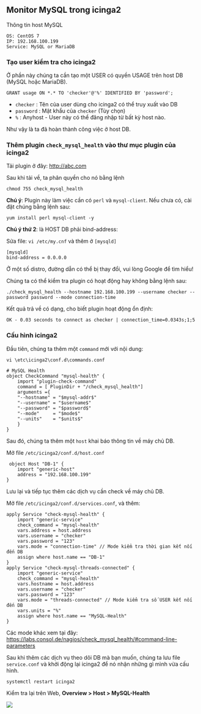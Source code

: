 ## Monitor MySQL trong icinga2

Thông tin host MySQL

```
OS: CentOS 7
IP: 192.168.100.199
Service: MySQL or MariaDB
```
### Tạo user kiểm tra cho icinga2

Ở phần này chúng ta cần tạo một USER có quyền USAGE trên host DB (MySQL hoặc MariaDB).

```
GRANT usage ON *.* TO 'checker'@'%' IDENTIFIED BY 'password';
```

- `checker` : Tên của user dùng cho icinga2 có thể truy xuất vào DB
- `password` : Mật khẩu của `checker` (Tùy chọn)
- `%` : Anyhost - User này có thể đăng nhập từ bất kỳ host nào.

Như vậy là ta đã hoàn thành công việc ở host DB.

### Thêm plugin `check_mysql_health` vào thư mục plugin của icinga2

Tải plugin ở đây: http://abc.com

Sau khi tải về, ta phân quyền cho nó bằng lệnh

```
chmod 755 check_mysql_health
```

**Chú ý**: Plugin này làm việc cần có `perl` và `mysql-client`. Nếu chưa có, cài đặt chúng bằng lệnh sau:

```
yum install perl mysql-client -y
```

**Chú ý thứ 2**: là HOST DB phải bind-address:

Sửa file: `vi /etc/my.cnf` và thêm ở `[mysqld]`

```
[mysqld]
bind-address = 0.0.0.0
```

Ở một số distro, đường dẫn có thể bị thay đổi, vui lòng Google để tìm hiểu!

Chúng ta có thể kiểm tra plugin có hoạt động hay không bằng lệnh sau:

```
./check_mysql_health --hostname 192.168.100.199 --username checker --password password --mode connection-time
```

Kết quả trả về có dạng, cho biết plugin hoạt động ổn định:

```
OK - 0.03 seconds to connect as checker | connection_time=0.0343s;1;5
```

### Cấu hình icinga2

Đầu tiên, chúng ta thêm một `command` mới với nội dung:

```
vi \etc\icinga2\conf.d\commands.conf
```

```
# MySQL Health
object CheckCommand "mysql-health" {
	import "plugin-check-command"
	command = [ PluginDir + "/check_mysql_health"]
	arguments ={
	"--hostname" = "$mysql-addr$"
	"--username" = "$username$"
	"--password" = "$password$"
	"--mode"	 = "$mode$"
	"--units"    = "$units$"
	}
}
```

Sau đó, chúng ta thêm một `host` khai báo thông tin về máy chủ DB.

Mở file `/etc/icinga2/conf.d/host.conf`

```
 object Host "DB-1" {
	import "generic-host"
	address = "192.168.100.199"
}
```

Lưu lại và tiếp tục thêm các dịch vụ cần check về máy chủ DB.

Mở file `/etc/icinga2/conf.d/services.conf`, và thêm:

```
apply Service "check-mysql-health" {
	import "generic-service"
	check_command = "mysql-health"
	vars.address = host.address
	vars.username = "checker"
	vars.password = "123"
	vars.mode = "connection-time" // Mode kiểm tra thời gian kết nối đến DB
	assign where host.name == "DB-1"
}
apply Service "check-mysql-threads-connected" {
	import "generic-service"
	check_command = "mysql-health"
	vars.hostname = host.address
	vars.username = "checker"
	vars.password = "123"
	vars.mode = "threads-connected" // Mode kiểm tra số USER kết nối đến DB
	vars.units = "%"
	assign where host.name == "MySQL-Health"
}
```

Các mode khác xem tại đây: https://labs.consol.de/nagios/check_mysql_health/#command-line-parameters

Sau khi thêm các dịch vụ theo dõi DB mà bạn muốn, chúng ta lưu file `service.conf` và khởi động lại icinga2 để nó nhận những gì mình vừa cấu hình.

```
systemctl restart icinga2
```

Kiểm tra lại trên Web, **Overview > Host > MySQL-Health**

<img src="http://image.prntscr.com/image/570eccad1a2340e0b587e1489c95452c.png" />